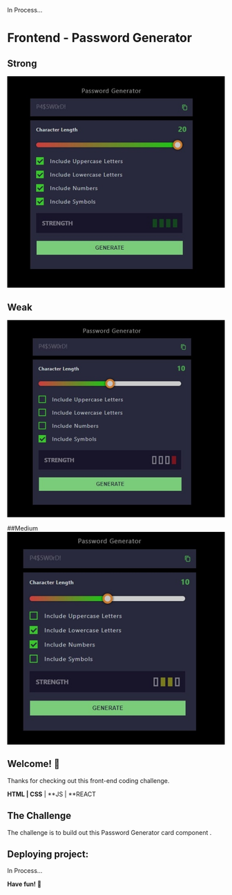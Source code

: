 In Process...

# Frontend - Password Generator

## Strong 
![Shopping Website Home](./images/1.jpg)

## Weak
![Shopping Website Products](./images/2.jpg)

##Medium
![Shopping Website Login](./images/3.jpg)

## Welcome! 👋

Thanks for checking out this front-end coding challenge.


**HTML | CSS** | **JS | **REACT

## The Challenge

The challenge is to build out this Password Generator card component .


## Deploying project:
In Process...

**Have fun!** 🚀

